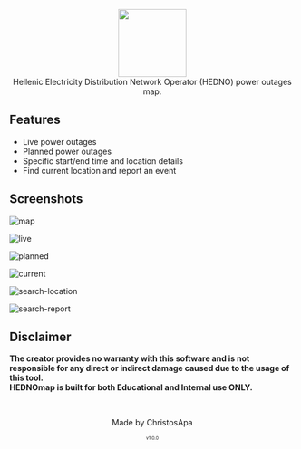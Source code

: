 <p align="center">
<img src="https://user-images.githubusercontent.com/71548592/145708654-8af0cb7b-2a87-4935-8c4b-f83221a75aed.png" height="120"><br>
Hellenic Electricity Distribution Network Operator (HEDNO) power outages map.
</p>

## Features

- Live power outages
- Planned power outages
- Specific start/end time and location details
- Find current location and report an event 

<!-- ## Prerequisites 

-
-
-

## Installation 

-
-
- -->

## Screenshots
![map](https://user-images.githubusercontent.com/71548592/145708836-02c1256e-b899-4b4b-b852-5f342582c34b.PNG)

![live](https://user-images.githubusercontent.com/71548592/145708994-1fb29f1e-cb69-48e3-8d3f-ab689a52d341.PNG)

![planned](https://user-images.githubusercontent.com/71548592/145709011-c36562ba-4c15-4d1a-89d1-c96344b2f748.PNG)

![current](https://user-images.githubusercontent.com/71548592/145716507-d0159224-597c-4009-ae5e-3fce61f9482b.PNG)

![search-location](https://user-images.githubusercontent.com/71548592/145717662-e83026f6-1ae6-4fac-813d-747b8df24efa.png)

![search-report](https://user-images.githubusercontent.com/71548592/145717690-91cc1edc-6a6a-4d94-bf3c-7e663b7c74e6.png)

## Disclaimer
<b>The creator provides no warranty with this software and is not responsible for any direct or indirect damage caused due to the usage of this tool.<br>
HEDNOmap is built for both Educational and Internal use ONLY.</b>

<br>

<p align="center">Made by ChristosApa</p>
<p align="center" style="font-size: 8px">v1.0.0</p>

<!-- <p align="center">Made with ❤️ By ChristosApa</p>
<p align="center" style="font-size: 8px">v1.0.0</p> -->